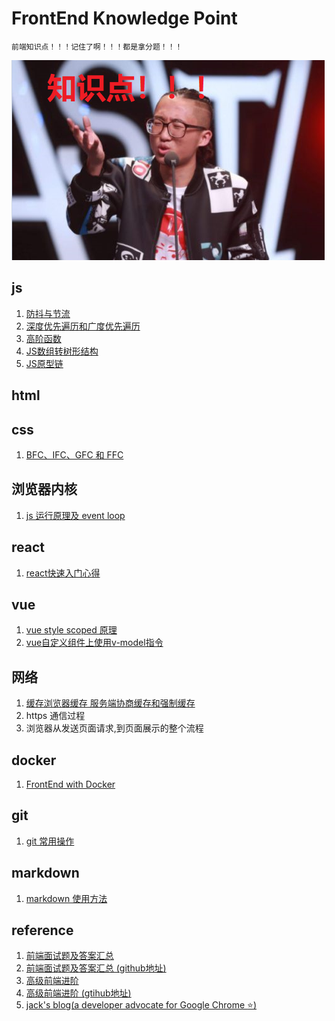 # FrontEnd Knowledge Point
    前端知识点！！！记住了啊！！！都是拿分题！！！

![知识点](./assets/point.png)

## js
1. [防抖与节流](./js/防抖节流.md)
2. [深度优先遍历和广度优先遍历](./js/遍历.md)
3. [高阶函数](./js/高阶函数.md)
4. [JS数组转树形结构](./js/树形结构.md)
5. [JS原型链](./js/原型链.md)
## html
## css
1. [BFC、IFC、GFC 和 FFC](./css/BFC.md) 
## 浏览器内核
1. [js 运行原理及 event loop](./kernel/event_loop.md)
## react
1. [react快速入门心得](./react/快速入门.md)
## vue
1. [vue style scoped 原理](./vue/style_scoped.md)
2. [vue自定义组件上使用v-model指令](./vue/v_model.md)
## 网络
1. [缓存浏览器缓存 服务端协商缓存和强制缓存](./network/缓存.md)
2. https 通信过程
3. 浏览器从发送页面请求,到页面展示的整个流程

## docker
1. [FrontEnd with Docker](./docker/frontend_docker.md)
## git
1. [git 常用操作](./git.md)
## markdown
1. [markdown 使用方法](./markdown.md)

## reference
1. [前端面试题及答案汇总](https://muyiy.vip/question/)
2. [前端面试题及答案汇总 (github地址)](https://github.com/Advanced-Frontend/Daily-Interview-Question/blob/master/datum/summary.md)
3. [高级前端进阶](https://muyiy.vip/blog/)
4. [高级前端进阶 (gtihub地址)](https://github.com/yygmind/blog)
5. [jack's blog(a developer advocate for Google Chrome :star:)](https://jakearchibald.com/)